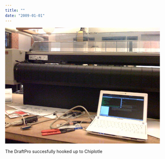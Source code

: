 ```yaml
---
title: ""
date: "2009-01-01"
---
```


![](images/z1rlxt4yci7i78qpun9s3xs7o1_1280.jpg)

The DraftPro succesfully hooked up to Chiplotle
